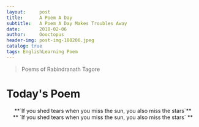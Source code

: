 ```yaml
---
layout:     post
title:      A Poem A Day
subtitle:   A Poem A Day Makes Troubles Away
date:       2018-02-06
author:     Oooctopus
header-img: post-img-180206.jpeg
catalog: true
tags: EnglishLearning Poem
---
```


> Poems of Rabindranath Tagore

# Today's Poem
<center>**`If you shed tears when you miss the sun, you also miss the stars`**</center>

<center> ** `If you shed tears when you miss the sun, you also miss the stars` ** </center>
